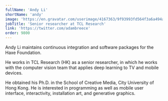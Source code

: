 ```yaml
---
fullName: 'Andy Li'
shortName: 'andy'
image: 'https://en.gravatar.com/userimage/4167363/9f93993fd564f3a6a494a2faf984e9f8.jpg?size=400'
jobTitle: 'Senior researcher at TCL Research'
link: 'https://twitter.com/adambreece'
order: 9800
---
```


Andy Li maintains continuous integration and software packages for the Haxe Foundation.

He works in TCL Research (HK) as a senior researcher, in which he works with the computer vision team that applies deep learning to TV and mobile devices.

He obtained his Ph.D. in the School of Creative Media, City University of Hong Kong. He is interested in programming as well as mobile user interface, interactivity, installation art, and generative graphics.